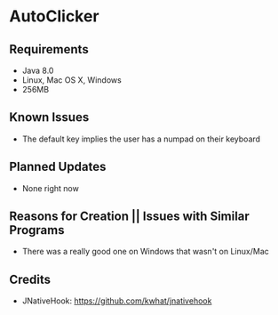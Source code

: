 AutoClicker
==========

Requirements
------------
- Java 8.0
- Linux, Mac OS X, Windows
- 256MB

Known Issues
------------
- The default key implies the user has a numpad on their keyboard

Planned Updates
---------------
- None right now

Reasons for Creation || Issues with Similar Programs
----------------------------------------------------
- There was a really good one on Windows that wasn't on Linux/Mac

Credits
-------
- JNativeHook: https://github.com/kwhat/jnativehook
